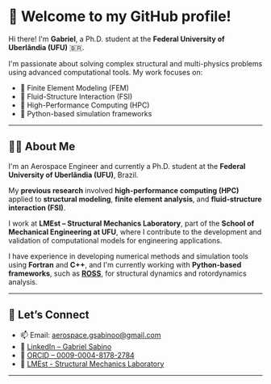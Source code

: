 # 👋 Welcome to my GitHub profile!

Hi there! I'm **Gabriel**, a Ph.D. student at the **Federal University of Uberlândia (UFU)** 🇧🇷.

I'm passionate about solving complex structural and multi-physics problems using advanced computational tools. My work focuses on:

- 🧠 Finite Element Modeling (FEM)  
- 🌊 Fluid-Structure Interaction (FSI)  
- 🚀 High-Performance Computing (HPC)  
- 🐍 Python-based simulation frameworks

---

## 👨‍🔬 About Me

I'm an Aerospace Engineer and currently a Ph.D. student at the **Federal University of Uberlândia (UFU)**, Brazil.

My **previous research** involved **high-performance computing (HPC)** applied to **structural modeling**, **finite element analysis**, and **fluid-structure interaction (FSI)**.

I work at **LMEst – Structural Mechanics Laboratory**, part of the **School of Mechanical Engineering at UFU**, where I contribute to the development and validation of computational models for engineering applications.

I have experience in developing numerical methods and simulation tools using **Fortran** and **C++**, and I'm currently working with **Python-based frameworks**, such as [**ROSS**](https://github.com/petrobras/ross), for structural dynamics and rotordynamics analysis.

---

## 🔗 Let’s Connect

- 📫 Email: aerospace.gsabinoo@gmail.com  
- 💼 [LinkedIn – Gabriel Sabino](https://www.linkedin.com/in/gabriel-sabino-02481b192)  
- 🧪 [ORCID – 0009-0004-8178-2784](https://orcid.org/0009-0004-8178-2784)  
- 🧭 [LMEst - Structural Mechanics Laboratory]([http://www.mecanica.ufu.br/lmest](https://lmest.mecanica.ufu.br/))

---
